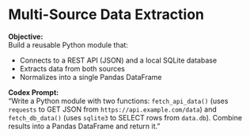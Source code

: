 # Multi-Source Data Extraction

**Objective:**  
Build a reusable Python module that:
- Connects to a REST API (JSON) and a local SQLite database
- Extracts data from both sources
- Normalizes into a single Pandas DataFrame

**Codex Prompt:**  
“Write a Python module with two functions: `fetch_api_data()` (uses `requests` to GET JSON from `https://api.example.com/data`) and `fetch_db_data()` (uses `sqlite3` to SELECT rows from `data.db`). Combine results into a Pandas DataFrame and return it.”
